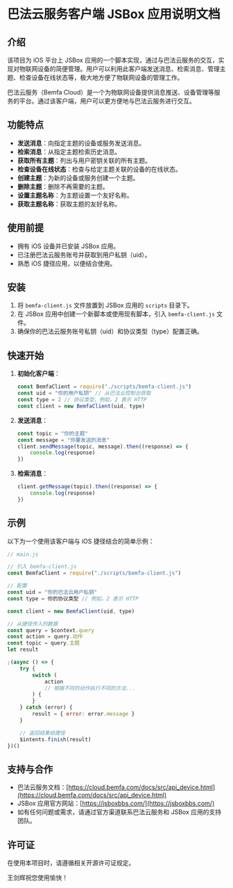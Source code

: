 # 巴法云服务客户端 JSBox 应用说明文档

## 介绍

该项目为 iOS 平台上 JSBox 应用的一个脚本实现，通过与巴法云服务的交互，实现对物联网设备的简便管理。用户可以利用此客户端发送消息、检索消息、管理主题、检查设备在线状态等，极大地方便了物联网设备的管理工作。

巴法云服务（Bemfa Cloud）是一个为物联网设备提供消息推送、设备管理等服务的平台。通过该客户端，用户可以更方便地与巴法云服务进行交互。

## 功能特点

-   **发送消息**：向指定主题的设备或服务发送消息。
-   **检索消息**：从指定主题检索历史消息。
-   **获取所有主题**：列出与用户密钥关联的所有主题。
-   **检查设备在线状态**：检查与给定主题关联的设备的在线状态。
-   **创建主题**：为新的设备或服务创建一个主题。
-   **删除主题**：删除不再需要的主题。
-   **设置主题名称**：为主题设置一个友好名称。
-   **获取主题名称**：获取主题的友好名称。

## 使用前提

-   拥有 iOS 设备并已安装 JSBox 应用。
-   已注册巴法云服务账号并获取到用户私钥（uid）。
-   熟悉 iOS 捷径应用，以便结合使用。

## 安装

1. 将 `bemfa-client.js` 文件放置到 JSBox 应用的 `scripts` 目录下。
2. 在 JSBox 应用中创建一个新脚本或使用现有脚本，引入 `bemfa-client.js` 文件。
3. 确保你的巴法云服务账号私钥（uid）和协议类型（type）配置正确。

## 快速开始

1. **初始化客户端**：

    ```javascript
    const BemfaClient = require("./scripts/bemfa-client.js")
    const uid = "你的用户私钥" // 从巴法云控制台获取
    const type = 2 // 协议类型，例如，2 表示 HTTP
    const client = new BemfaClient(uid, type)
    ```

2. **发送消息**：

    ```javascript
    const topic = "你的主题"
    const message = "你要发送的消息"
    client.sendMessage(topic, message).then((response) => {
        console.log(response)
    })
    ```

3. **检索消息**：

    ```javascript
    client.getMessage(topic).then((response) => {
        console.log(response)
    })
    ```

## 示例

以下为一个使用该客户端与 iOS 捷径结合的简单示例：

```javascript
// main.js

// 引入 bemfa-client.js
const BemfaClient = require("./scripts/bemfa-client.js")

// 配置
const uid = "你的巴法云用户私钥"
const type = 你的协议类型 // 例如，2 表示 HTTP

const client = new BemfaClient(uid, type)

// 从捷径传入的数据
const query = $context.query
const action = query.动作
const topic = query.主题
let result

;(async () => {
    try {
        switch (
            action
            // 根据不同的动作执行不同的方法...
        ) {
        }
    } catch (error) {
        result = { error: error.message }
    }

    // 返回结果给捷径
    $intents.finish(result)
})()
```

## 支持与合作

-   巴法云服务文档：[https://cloud.bemfa.com/docs/src/api_device.html](https://cloud.bemfa.com/docs/src/api_device.html)
-   JSBox 应用官方网站：[https://jsboxbbs.com/](https://jsboxbbs.com/)
-   如有任何问题或需求，请通过官方渠道联系巴法云服务和 JSBox 应用的支持团队。

## 许可证

在使用本项目时，请遵循相关开源许可证规定。

王剑辉祝您使用愉快！
